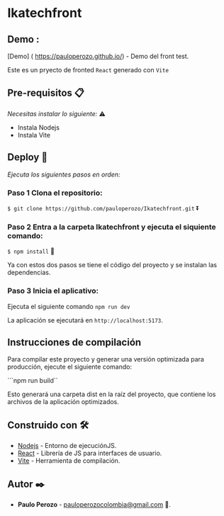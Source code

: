 # Ikatechfront

## Demo : 
  [Demo] ( https://pauloperozo.github.io/) - Demo del front test.

Este es un pryecto de fronted `React` generado con `Vite`

## Pre-requisitos 📋

_Necesitas instalar lo siguiente:_ ⚠️

* Instala Nodejs
* Instala Vite

## Deploy 🚀
_Ejecuta los siguientes pasos en orden:_

### Paso 1 Clona el repositorio: 

  ``$ git clone https://github.com/pauloperozo/Ikatechfront.git`` ⏬

### Paso 2 Entra a la carpeta Ikatechfront y ejecuta el siquiente comando: 

  ```$ npm install``` 📂	

Ya con estos dos pasos se tiene el código del proyecto y se instalan las dependencias.

### Paso 3 Inicia el aplicativo:
Ejecuta el siguiente comando
   ```npm run dev```

La aplicación se ejecutará en `http://localhost:5173`.


## Instrucciones de compilación
    
   Para compilar este proyecto y generar una versión optimizada para producción, ejecute el siguiente comando:

   ```npm run build``

   Esto generará una carpeta dist en la raíz del proyecto, que contiene los archivos de la aplicación optimizados.

## Construido con 🛠️

* [Nodejs](https://nodejs.org) - Entorno de ejecuciónJS.
* [React](https://es.reactjs.org/) - Librería de JS para interfaces de usuario.
* [Vite](https://vitejs.dev/) - Herramienta de compilación.

## Autor ✒️

* **Paulo Perozo** - [pauloperozocolombia@gmail.com](#des_paulo) 👤.